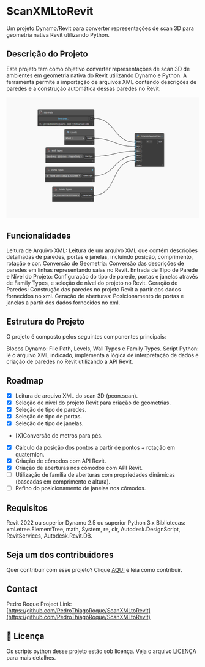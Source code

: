 # ScanXMLtoRevit
 Um projeto Dynamo/Revit para converter representações de scan 3D para geometria nativa Revit utilizando Python.

## Descrição do Projeto
Este projeto tem como objetivo converter representações de scan 3D de ambientes em geometria nativa do Revit utilizando Dynamo e Python. A ferramenta permite a importação de arquivos XML contendo descrições de paredes e a construção automática dessas paredes no Revit.

<img src="print.png" alt="Imagem Dynamo">

## Funcionalidades
Leitura de Arquivo XML: Leitura de um arquivo XML que contém descrições detalhadas de paredes, portas e janelas, incluindo posição, comprimento, rotação e cor.
Conversão de Geometria: Conversão das descrições de paredes em linhas representando salas no Revit.
Entrada de Tipo de Parede e Nível do Projeto: Configuração do tipo de parede, portas e janelas através de Family Types, e seleção de nível do projeto no Revit.
Geração de Paredes: Construção das paredes no projeto Revit a partir dos dados fornecidos no xml.
Geração de aberturas: Posicionamento de portas e janelas a partir dos dados fornecidos no xml.

## Estrutura do Projeto
O projeto é composto pelos seguintes componentes principais:

Blocos Dynamo: File Path, Levels, Wall Types e Family Types.
Script Python: lê o arquivo XML indicado, implementa a lógica de interpretação de dados e criação de paredes no Revit utilizando a API Revit.

## Roadmap
- [x] Leitura de arquivo XML do scan 3D (pcon.scan).
- [x] Seleção de nível do projeto Revit para criação de geometrias.
- [X] Seleção de tipo de paredes.
- [X] Seleção de tipo de portas.
- [X] Seleção de tipo de janelas.
- [X]Conversão de metros para pés.
- [X] Cálculo da posição dos pontos a partir de pontos + rotação em quaternion.
- [X] Criação de cômodos com API Revit.
- [X] Criação de aberturas nos cômodos com API Revit.
- [ ] Utilização de família de aberturas com propriedades dinâmicas (baseadas em comprimento e altura).
- [ ] Refino do posicionamento de janelas nos cômodos.

## Requisitos
Revit 2022 ou superior
Dynamo 2.5 ou superior
Python 3.x
Bibliotecas: xml.etree.ElementTree, math, System, re, clr, Autodesk.DesignScript, RevitServices, Autodesk.Revit.DB.

## Seja um dos contribuidores
Quer contribuir com esse projeto? Clique [AQUI](CONTRIBUTING.md) e leia como contribuir.

<!-- CONTACT -->
## Contact
Pedro Roque
Project Link: [https://github.com/PedroThiagoRoque/ScanXMLtoRevit](https://github.com/PedroThiagoRoque/ScanXMLtoRevit)

## 📝 Licença
Os scripts python desse projeto estão sob licença. Veja o arquivo [LICENÇA](LICENSE.md) para mais detalhes.
